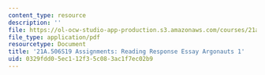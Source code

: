 ```yaml
---
content_type: resource
description: ''
file: https://ol-ocw-studio-app-production.s3.amazonaws.com/courses/21a-506-the-anthropology-of-politics-persuasion-and-power-spring-2019/0329fdd05ec112f35c083ac1f7ec02b9_MIT21A_506S19_Sec1Mod2Respons1.pdf
file_type: application/pdf
resourcetype: Document
title: '21A.506S19 Assignments: Reading Response Essay Argonauts 1'
uid: 0329fdd0-5ec1-12f3-5c08-3ac1f7ec02b9
---
```

